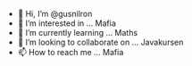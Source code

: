 - 👋 Hi, I’m @gusnilron
- 👀 I’m interested in ... Mafia
- 🌱 I’m currently learning ... Maths
- 💞️ I’m looking to collaborate on ... Javakursen
- 📫 How to reach me ... Mafia

<!---
gusnilron/gusnilron is a ✨ special ✨ repository because its `README.md` (this file) appears on your GitHub profile.
You can click the Preview link to take a look at your changes.
--->
